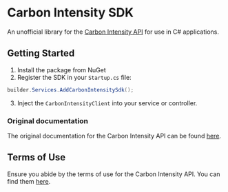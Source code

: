 # Carbon Intensity SDK

An unofficial library for the [Carbon Intensity API](https://carbonintensity.org.uk/) for use in C# applications.

## Getting Started

1. Install the package from NuGet
1. Register the SDK in your `Startup.cs` file:

```csharp
builder.Services.AddCarbonIntensitySdk();
```

3. Inject the `CarbonIntensityClient` into your service or controller.

### Original documentation
The original documentation for the Carbon Intensity API can be found [here](https://carbon-intensity.github.io/api-definitions/#carbon-intensity-api-v2-0-0).

## Terms of Use
Ensure you abide by the terms of use for the Carbon Intensity API. You can find them [here](https://carbonintensity.org.uk/terms/).